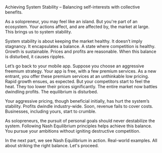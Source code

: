 Achieving System Stability – Balancing self-interests with collective benefits.

As a solopreneur, you may feel like an island. But you're part of an ecosystem. Your actions affect, and are affected by, the market at large. This brings us to system stability.

System stability is about keeping the market healthy. It doesn’t imply stagnancy. It encapsulates a balance. A state where competition is healthy. Growth is sustainable. Prices and profits are reasonable. When this balance is disturbed, it causes ripples.

Let’s go back to your mobile app. Suppose you choose an aggressive freemium strategy. Your app is free, with a few premium services. As a new entrant, you offer these premium services at an unthinkable low pricing. Rapid growth ensues, as expected. But your competitors start to feel the heat. They too lower their prices significantly. The entire market now battles dwindling profits. The equilibrium is disturbed.

Your aggressive pricing, though beneficial initially, has hurt the system’s stability. Profits dwindle industry-wide. Soon, revenue fails to cover costs. Businesses, including yours, start to crumble.

As solopreneurs, the pursuit of personal goals should never destabilize the system. Following Nash Equilibrium principles helps achieve this balance. You pursue your ambitions without igniting destructive competition.

In the next part, we see Nash Equilibrium in action. Real-world examples. All about striking the right balance. Let's proceed.